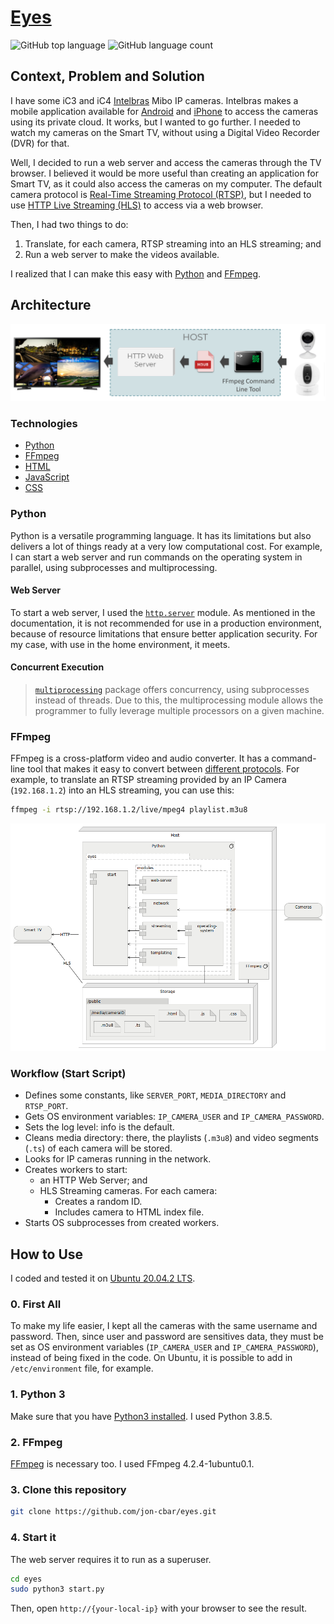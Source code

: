 # [Eyes](https://github.com/jon-cbar/eyes/)

<img alt="GitHub top language" src="https://img.shields.io/github/languages/top/jon-cbar/eyes?style=flat-square"> <img alt="GitHub language count" src="https://img.shields.io/github/languages/count/jon-cbar/eyes?style=flat-square">

## Context, Problem and Solution

I have some iC3 and iC4 [Intelbras](https://intelbras.com/en) Mibo IP cameras.
Intelbras makes a mobile application available for [Android](https://play.google.com/store/apps/details?id=com.intelbras) and [iPhone](https://apps.apple.com/app/mibo/id1221971306) to access the cameras using its private cloud.
It works, but I wanted to go further.
I needed to watch my cameras on the Smart TV, without using a Digital Video Recorder (DVR) for that.

Well, I decided to run a web server and access the cameras through the TV browser.
I believed it would be more useful than creating an application for Smart TV, as it could also access the cameras on my computer.
The default camera protocol is [Real-Time Streaming Protocol (RTSP)](https://en.wikipedia.org/wiki/Real_Time_Streaming_Protocol), but I needed to use [HTTP Live Streaming (HLS)](https://en.wikipedia.org/wiki/HTTP_Live_Streaming) to access via a web browser.

Then, I had two things to do:

1. Translate, for each camera, RTSP streaming into an HLS streaming; and
2. Run a web server to make the videos available.

I realized that I can make this easy with [Python](https://www.python.org/) and [FFmpeg](https://www.ffmpeg.org/).

## Architecture

![Architecture Overview](docs/architecture.png)

### Technologies

- [Python](https://www.python.org/)
- [FFmpeg](https://www.ffmpeg.org/)
- [HTML](https://developer.mozilla.org/docs/Web/HTML)
- [JavaScript](https://developer.mozilla.org/en-US/docs/Web/JavaScript)
- [CSS](https://developer.mozilla.org/en-US/docs/Web/CSS)

### Python

Python is a versatile programming language.
It has its limitations but also delivers a lot of things ready at a very low computational cost.
For example, I can start a web server and run commands on the operating system in parallel, using subprocesses and multiprocessing.

#### Web Server

To start a web server, I used the [`http.server`](https://docs.python.org/3/library/http.server.html) module.
As mentioned in the documentation, it is not recommended for use in a production environment, because of resource limitations that ensure better application security.
For my case, with use in the home environment, it meets.

#### Concurrent Execution

> [`multiprocessing`](https://docs.python.org/3/library/multiprocessing.html) package offers concurrency, using subprocesses instead of threads. Due to this, the multiprocessing module allows the programmer to fully leverage multiple processors on a given machine.

### FFmpeg

FFmpeg is a cross-platform video and audio converter.
It has a command-line tool that makes it easy to convert between [different protocols](http://ffmpeg.org/ffmpeg-protocols.html).
For example, to translate an RTSP streaming provided by an IP Camera (`192.168.1.2`) into an HLS streaming, you can use this:

```sh
ffmpeg -i rtsp://192.168.1.2/live/mpeg4 playlist.m3u8
```

![Architecture Components](docs/components.png)

### Workflow (Start Script)

- Defines some constants, like `SERVER_PORT`, `MEDIA_DIRECTORY` and `RTSP_PORT`.
- Gets OS environment variables: `IP_CAMERA_USER` and `IP_CAMERA_PASSWORD`.
- Sets the log level: info is the default.
- Cleans media directory: there, the playlists (`.m3u8`) and video segments (`.ts`) of each camera will be stored.
- Looks for IP cameras running in the network.
- Creates workers to start:
  - an HTTP Web Server; and
  - HLS Streaming cameras. For each camera:
    - Creates a random ID.
    - Includes camera to HTML index file.
- Starts OS subprocesses from created workers.

## How to Use

I coded and tested it on [Ubuntu 20.04.2 LTS](https://ubuntu.com/download/desktop).

### 0. First All

To make my life easier, I kept all the cameras with the same username and password. 
Then, since user and password are sensitives data, they must be set as OS environment variables (`IP_CAMERA_USER` and `IP_CAMERA_PASSWORD`), instead of being fixed in the code.
On Ubuntu, it is possible to add in `/etc/environment` file, for example.

### 1. Python 3

Make sure that you have [Python3 installed](https://www.python.org/about/gettingstarted/).
I used Python 3.8.5.

### 2. FFmpeg

[FFmpeg](https://www.ffmpeg.org/download.html) is necessary too.
I used FFmpeg 4.2.4-1ubuntu0.1.

### 3. Clone this repository

```sh
git clone https://github.com/jon-cbar/eyes.git
```

### 4. Start it

The web server requires it to run as a superuser. 

```sh
cd eyes
sudo python3 start.py
```

Then, open `http://{your-local-ip}` with your browser to see the result.
